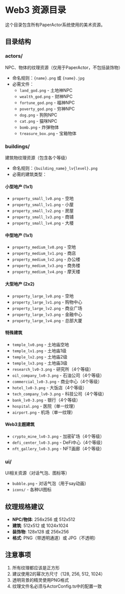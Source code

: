 # Web3 资源目录

这个目录包含所有PaperActor系统使用的美术资源。

## 目录结构

### actors/
NPC、物体的纹理资源（仅用于PaperActor，不包括装饰物）
- 命名规则：`{name}.png` 或 `{name}.jpg`
- 必需文件：
  - `land_god.png` - 土地神NPC
  - `wealth_god.png` - 财神NPC
  - `fortune_god.png` - 福神NPC
  - `poverty_god.png` - 穷神NPC
  - `dog.png` - 狗狗NPC
  - `cat.png` - 猫咪NPC
  - `bomb.png` - 炸弹物体
  - `treasure_box.png` - 宝箱物体

### buildings/
建筑物纹理资源（包含各个等级）
- 命名规则：`{building_name}_lv{level}.png`
- 必需的建筑类型：

#### 小型地产 (1x1)
  - `property_small_lv0.png` - 空地
  - `property_small_lv1.png` - 小屋
  - `property_small_lv2.png` - 房屋
  - `property_small_lv3.png` - 商铺
  - `property_small_lv4.png` - 大楼

#### 中型地产 (1x1)
  - `property_medium_lv0.png` - 空地
  - `property_medium_lv1.png` - 商店
  - `property_medium_lv2.png` - 办公楼
  - `property_medium_lv3.png` - 商务楼
  - `property_medium_lv4.png` - 摩天楼

#### 大型地产 (2x2)
  - `property_large_lv0.png` - 空地
  - `property_large_lv1.png` - 购物中心
  - `property_large_lv2.png` - 商业广场
  - `property_large_lv3.png` - 金融中心
  - `property_large_lv4.png` - 总部大厦

#### 特殊建筑
  - `temple_lv0.png` - 土地庙空地
  - `temple_lv1.png` - 土地庙1级
  - `temple_lv2.png` - 土地庙2级
  - `temple_lv3.png` - 土地庙3级
  - `research_lv0-3.png` - 研究所（4个等级）
  - `oil_company_lv0-3.png` - 石油公司（4个等级）
  - `commercial_lv0-3.png` - 商业中心（4个等级）
  - `hotel_lv0-3.png` - 大饭店（4个等级）
  - `tech_company_lv0-3.png` - 科技公司（4个等级）
  - `bank_lv0-3.png` - 银行（4个等级）
  - `hospital.png` - 医院（单一纹理）
  - `airport.png` - 机场（单一纹理）

#### Web3主题建筑
  - `crypto_mine_lv0-3.png` - 加密矿场（4个等级）
  - `defi_center_lv0-3.png` - DeFi中心（4个等级）
  - `nft_gallery_lv0-3.png` - NFT画廊（4个等级）

### ui/
UI相关资源（对话气泡、图标等）
- `bubble.png` - 对话气泡（用于say动画）
- `icons/` - 各种UI图标

## 纹理规格建议

- **NPC/物体**: 256x256 或 512x512
- **建筑**: 512x512 或 1024x1024
- **装饰物**: 128x128 或 256x256
- **格式**: PNG（带透明通道）或 JPG（不透明）

## 注意事项

1. 所有纹理都应该是正方形
2. 建议使用2的幂次方尺寸（128, 256, 512, 1024）
3. 透明背景的精灵使用PNG格式
4. 纹理文件名必须与ActorConfig.ts中的配置一致